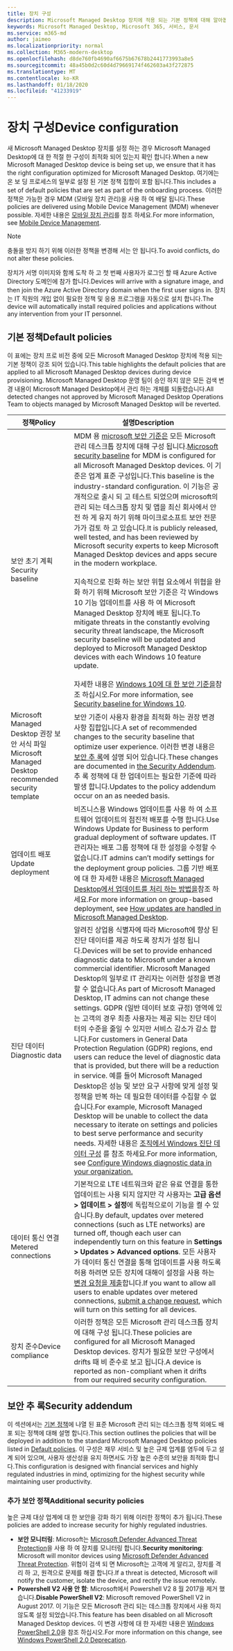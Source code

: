 ```yaml
---
title: 장치 구성
description: Microsoft Managed Desktop 장치에 적용 되는 기본 정책에 대해 알아봅니다.
keywords: Microsoft Managed Desktop, Microsoft 365, 서비스, 문서
ms.service: m365-md
author: jaimeo
ms.localizationpriority: normal
ms.collection: M365-modern-desktop
ms.openlocfilehash: d8de760fb4690af6675b67678b2441773993a8e5
ms.sourcegitcommit: 48a45b0d2c60d4d79669174f462603a43f272875
ms.translationtype: MT
ms.contentlocale: ko-KR
ms.lasthandoff: 01/18/2020
ms.locfileid: "41233919"
---
```

# <a name="device-configuration"></a><span data-ttu-id="a0774-104">장치 구성</span><span class="sxs-lookup"><span data-stu-id="a0774-104">Device configuration</span></span>


<!--This topic is the target for a "Learn more" link in the Enterprise Agreement (aka.ms/dev-config); do not delete.-->

<!-- Device configuration and Security Addendum-->

<span data-ttu-id="a0774-105">새 Microsoft Managed Desktop 장치를 설정 하는 경우 Microsoft Managed Desktop에 대 한 적절 한 구성이 최적화 되어 있는지 확인 합니다.</span><span class="sxs-lookup"><span data-stu-id="a0774-105">When a new Microsoft Managed Desktop device is being set up, we ensure that it has the right configuration optimized for Microsoft Managed Desktop.</span></span> <span data-ttu-id="a0774-106">여기에는 온 보 딩 프로세스의 일부로 설정 된 기본 정책 집합이 포함 됩니다.</span><span class="sxs-lookup"><span data-stu-id="a0774-106">This includes a set of default policies that are set as part of the onboarding process.</span></span> <span data-ttu-id="a0774-107">이러한 정책은 가능한 경우 MDM (모바일 장치 관리)을 사용 하 여 배달 됩니다.</span><span class="sxs-lookup"><span data-stu-id="a0774-107">These policies are delivered using Mobile Device Management (MDM) whenever possible.</span></span> <span data-ttu-id="a0774-108">자세한 내용은 [모바일 장치 관리](https://docs.microsoft.com/windows/client-management/mdm/)를 참조 하세요.</span><span class="sxs-lookup"><span data-stu-id="a0774-108">For more information, see [Mobile Device Management](https://docs.microsoft.com/windows/client-management/mdm/).</span></span> 

>[!NOTE]
><span data-ttu-id="a0774-109">충돌을 방지 하기 위해 이러한 정책을 변경해 서는 안 됩니다.</span><span class="sxs-lookup"><span data-stu-id="a0774-109">To avoid conflicts, do not alter these policies.</span></span>

<span data-ttu-id="a0774-110">장치가 서명 이미지와 함께 도착 하 고 첫 번째 사용자가 로그인 할 때 Azure Active Directory 도메인에 참가 합니다.</span><span class="sxs-lookup"><span data-stu-id="a0774-110">Devices will arrive with a signature image, and then join the Azure Active Directory domain when the first user signs in.</span></span> <span data-ttu-id="a0774-111">장치는 IT 직원의 개입 없이 필요한 정책 및 응용 프로그램을 자동으로 설치 합니다.</span><span class="sxs-lookup"><span data-stu-id="a0774-111">The device will automatically install required policies and applications without any intervention from your IT personnel.</span></span>

## <a name="default-policies"></a><span data-ttu-id="a0774-112">기본 정책</span><span class="sxs-lookup"><span data-stu-id="a0774-112">Default policies</span></span>

<span data-ttu-id="a0774-113">이 표에는 장치 프로 비전 중에 모든 Microsoft Managed Desktop 장치에 적용 되는 기본 정책이 강조 되어 있습니다.</span><span class="sxs-lookup"><span data-stu-id="a0774-113">This table highlights the default policies that are applied to all Microsoft Managed Desktop devices during device provisioning.</span></span> <span data-ttu-id="a0774-114">Microsoft Managed Desktop 운영 팀이 승인 하지 않은 모든 검색 변경 내용이 Microsoft Managed Desktop에서 관리 하는 개체를 되돌렸습니다.</span><span class="sxs-lookup"><span data-stu-id="a0774-114">All detected changes not approved by Microsoft Managed Desktop Operations Team to objects managed by Microsoft Managed Desktop will be reverted.</span></span>

<span data-ttu-id="a0774-115">정책</span><span class="sxs-lookup"><span data-stu-id="a0774-115">Policy</span></span> | <span data-ttu-id="a0774-116">설명</span><span class="sxs-lookup"><span data-stu-id="a0774-116">Description</span></span>
--- | ---
<span data-ttu-id="a0774-117">보안 초기 계획</span><span class="sxs-lookup"><span data-stu-id="a0774-117">Security baseline</span></span> | <span data-ttu-id="a0774-118">MDM 용 [microsoft 보안 기준은](https://docs.microsoft.com/windows/device-security/windows-security-baselines) 모든 Microsoft 관리 데스크톱 장치에 대해 구성 됩니다.</span><span class="sxs-lookup"><span data-stu-id="a0774-118">[Microsoft security baseline](https://docs.microsoft.com/windows/device-security/windows-security-baselines) for MDM is configured for all Microsoft Managed Desktop devices.</span></span> <span data-ttu-id="a0774-119">이 기준은 업계 표준 구성입니다.</span><span class="sxs-lookup"><span data-stu-id="a0774-119">This baseline is the industry-standard configuration.</span></span> <span data-ttu-id="a0774-120">이 기능은 공개적으로 출시 되 고 테스트 되었으며 microsoft의 관리 되는 데스크톱 장치 및 앱을 최신 회사에서 안전 하 게 유지 하기 위해 마이크로소프트 보안 전문가가 검토 하 고 있습니다.</span><span class="sxs-lookup"><span data-stu-id="a0774-120">It is publicly released, well tested, and has been reviewed by Microsoft security experts to keep Microsoft Managed Desktop devices and apps secure in the modern workplace.</span></span> <br><br><span data-ttu-id="a0774-121">지속적으로 진화 하는 보안 위협 요소에서 위협을 완화 하기 위해 Microsoft 보안 기준은 각 Windows 10 기능 업데이트를 사용 하 여 Microsoft Managed Desktop 장치에 배포 됩니다.</span><span class="sxs-lookup"><span data-stu-id="a0774-121">To mitigate threats in the constantly evolving security threat landscape, the Microsoft security baseline will be updated and deployed to Microsoft Managed Desktop devices with each Windows 10 feature update.</span></span><br><br><span data-ttu-id="a0774-122">자세한 내용은 [Windows 10에 대 한 보안 기준을](https://blogs.technet.microsoft.com/secguide/2017/10/18/security-baseline-for-windows-10-fall-creators-update-v1709-final/)참조 하십시오.</span><span class="sxs-lookup"><span data-stu-id="a0774-122">For more information, see [Security baseline for Windows 10](https://blogs.technet.microsoft.com/secguide/2017/10/18/security-baseline-for-windows-10-fall-creators-update-v1709-final/).</span></span>
<span data-ttu-id="a0774-123">Microsoft Managed Desktop 권장 보안 서식 파일</span><span class="sxs-lookup"><span data-stu-id="a0774-123">Microsoft Managed Desktop recommended security template</span></span> | <span data-ttu-id="a0774-124">보안 기준이 사용자 환경을 최적화 하는 권장 변경 사항 집합입니다.</span><span class="sxs-lookup"><span data-stu-id="a0774-124">A set of recommended changes to the security baseline that optimize user experience.</span></span>  <span data-ttu-id="a0774-125">이러한 변경 내용은 [보안 추 록](#security-addendum)에 설명 되어 있습니다.</span><span class="sxs-lookup"><span data-stu-id="a0774-125">These changes are documented in [the Security Addendum](#security-addendum).</span></span> <span data-ttu-id="a0774-126">추 록 정책에 대 한 업데이트는 필요한 기준에 따라 발생 합니다.</span><span class="sxs-lookup"><span data-stu-id="a0774-126">Updates to the policy addendum occur on an as needed basis.</span></span>  
<span data-ttu-id="a0774-127">업데이트 배포</span><span class="sxs-lookup"><span data-stu-id="a0774-127">Update deployment</span></span> | <span data-ttu-id="a0774-128">비즈니스용 Windows 업데이트를 사용 하 여 소프트웨어 업데이트의 점진적 배포를 수행 합니다.</span><span class="sxs-lookup"><span data-stu-id="a0774-128">Use Windows Update for Business to perform gradual deployment of software updates.</span></span> <span data-ttu-id="a0774-129">IT 관리자는 배포 그룹 정책에 대 한 설정을 수정할 수 없습니다.</span><span class="sxs-lookup"><span data-stu-id="a0774-129">IT admins can’t modify settings for the deployment group policies.</span></span> <span data-ttu-id="a0774-130">그룹 기반 배포에 대 한 자세한 내용은 [Microsoft Managed Desktop에서 업데이트를 처리 하는 방법을](updates.md)참조 하세요.</span><span class="sxs-lookup"><span data-stu-id="a0774-130">For more information on group-based deployment, see [How updates are handled in Microsoft Managed Desktop](updates.md).</span></span>
<span data-ttu-id="a0774-131">진단 데이터</span><span class="sxs-lookup"><span data-stu-id="a0774-131">Diagnostic data</span></span> | <span data-ttu-id="a0774-132">알려진 상업용 식별자에 따라 Microsoft에 향상 된 진단 데이터를 제공 하도록 장치가 설정 됩니다.</span><span class="sxs-lookup"><span data-stu-id="a0774-132">Devices will be set to provide enhanced diagnostic data to Microsoft under a known commercial identifier.</span></span> <span data-ttu-id="a0774-133">Microsoft Managed Desktop의 일부로 IT 관리자는 이러한 설정을 변경할 수 없습니다.</span><span class="sxs-lookup"><span data-stu-id="a0774-133">As part of Microsoft Managed Desktop, IT admins can not change these settings.</span></span> <span data-ttu-id="a0774-134">GDPR (일반 데이터 보호 규정) 영역에 있는 고객의 경우 최종 사용자는 제공 되는 진단 데이터의 수준을 줄일 수 있지만 서비스 감소가 감소 합니다.</span><span class="sxs-lookup"><span data-stu-id="a0774-134">For customers in General Data Protection Regulation (GDPR) regions, end users can reduce the level of diagnostic data that is provided, but there will be a reduction in service.</span></span> <span data-ttu-id="a0774-135">예를 들어 Microsoft Managed Desktop은 성능 및 보안 요구 사항에 맞게 설정 및 정책을 반복 하는 데 필요한 데이터를 수집할 수 없습니다.</span><span class="sxs-lookup"><span data-stu-id="a0774-135">For example, Microsoft Managed Desktop will be unable to collect the data necessary to iterate on settings and policies to best serve performance and security needs.</span></span> <span data-ttu-id="a0774-136">자세한 내용은 [조직에서 Windows 진단 데이터 구성](https://docs.microsoft.com/windows/privacy/configure-windows-diagnostic-data-in-your-organization#enhanced-level) 를 참조 하세요.</span><span class="sxs-lookup"><span data-stu-id="a0774-136">For more information, see [Configure Windows diagnostic data in your organization.](https://docs.microsoft.com/windows/privacy/configure-windows-diagnostic-data-in-your-organization#enhanced-level)</span></span>
<span data-ttu-id="a0774-137">데이터 통신 연결</span><span class="sxs-lookup"><span data-stu-id="a0774-137">Metered connections</span></span> | <span data-ttu-id="a0774-138">기본적으로 LTE 네트워크와 같은 유료 연결을 통한 업데이트는 사용 되지 않지만 각 사용자는 **고급 옵션 > 업데이트 > 설정**에 독립적으로이 기능을 켤 수 있습니다.</span><span class="sxs-lookup"><span data-stu-id="a0774-138">By default, updates over metered connections (such as LTE networks) are turned off, though each user can independently turn on this feature in **Settings > Updates > Advanced options**.</span></span> <span data-ttu-id="a0774-139">모든 사용자가 데이터 통신 연결을 통해 업데이트를 사용 하도록 허용 하려면 모든 장치에 대해이 설정을 사용 하는 [변경 요청을 제출](../working-with-managed-desktop/admin-support.md)합니다.</span><span class="sxs-lookup"><span data-stu-id="a0774-139">If you want to allow all users to enable updates over metered connections, [submit a change request](../working-with-managed-desktop/admin-support.md), which will turn on this setting for all devices.</span></span>
| <span data-ttu-id="a0774-140">장치 준수</span><span class="sxs-lookup"><span data-stu-id="a0774-140">Device compliance</span></span> | <span data-ttu-id="a0774-141">이러한 정책은 모든 Microsoft 관리 데스크톱 장치에 대해 구성 됩니다.</span><span class="sxs-lookup"><span data-stu-id="a0774-141">These policies are configured for all Microsoft Managed Desktop devices.</span></span> <span data-ttu-id="a0774-142">장치가 필요한 보안 구성에서 drifts 때 비 준수로 보고 됩니다.</span><span class="sxs-lookup"><span data-stu-id="a0774-142">A device is reported as non-compliant when it drifts from our required security configuration.</span></span>

 ## <a name="security-addendum"></a><span data-ttu-id="a0774-143">보안 추 록</span><span class="sxs-lookup"><span data-stu-id="a0774-143">Security addendum</span></span>

 <span data-ttu-id="a0774-144">이 섹션에서는 [기본 정책](#default-policies)에 나열 된 표준 Microsoft 관리 되는 데스크톱 정책 외에도 배포 되는 정책에 대해 설명 합니다.</span><span class="sxs-lookup"><span data-stu-id="a0774-144">This section outlines the policies that will be deployed in addition to the standard Microsoft Managed Desktop policies listed in [Default policies](#default-policies).</span></span> <span data-ttu-id="a0774-145">이 구성은 재무 서비스 및 높은 규제 업계를 염두에 두고 설계 되어 있으며, 사용자 생산성을 유지 하면서도 가장 높은 수준의 보안을 최적화 합니다.</span><span class="sxs-lookup"><span data-stu-id="a0774-145">This configuration is designed with financial services and highly regulated industries in mind, optimizing for the highest security while maintaining user productivity.</span></span>

 ### <a name="additional-security-policies"></a><span data-ttu-id="a0774-146">추가 보안 정책</span><span class="sxs-lookup"><span data-stu-id="a0774-146">Additional security policies</span></span>

 <span data-ttu-id="a0774-147">높은 규제 대상 업계에 대 한 보안을 강화 하기 위해 이러한 정책이 추가 됩니다.</span><span class="sxs-lookup"><span data-stu-id="a0774-147">These policies are added to increase security for highly regulated industries.</span></span> 
 - <span data-ttu-id="a0774-148">**보안 모니터링**: Microsoft는 [Microsoft Defender Advanced Threat Protection](https://docs.microsoft.com/windows/security/threat-protection/windows-defender-atp/windows-defender-advanced-threat-protection)을 사용 하 여 장치를 모니터링 합니다.</span><span class="sxs-lookup"><span data-stu-id="a0774-148">**Security monitoring**: Microsoft will monitor devices using [Microsoft Defender Advanced Threat Protection](https://docs.microsoft.com/windows/security/threat-protection/windows-defender-atp/windows-defender-advanced-threat-protection).</span></span> <span data-ttu-id="a0774-149">위협이 검색 되 면 Microsoft는 고객에 게 알리고, 장치를 격리 하 고, 원격으로 문제를 해결 합니다.</span><span class="sxs-lookup"><span data-stu-id="a0774-149">If a threat is detected, Microsoft will notify the customer, isolate the device, and rectify the issue remotely.</span></span> 
 - <span data-ttu-id="a0774-150">**Powershell V2 사용 안 함**: Microsoft에서 Powershell V2 8 월 2017을 제거 했습니다.</span><span class="sxs-lookup"><span data-stu-id="a0774-150">**Disable PowerShell V2**: Microsoft removed PowerShell V2 in August 2017.</span></span> <span data-ttu-id="a0774-151">이 기능은 모든 Microsoft 관리 되는 데스크톱 장치에서 사용 하지 않도록 설정 되었습니다.</span><span class="sxs-lookup"><span data-stu-id="a0774-151">This feature has been disabled on all Microsoft Managed Desktop devices.</span></span> <span data-ttu-id="a0774-152">이 변경 사항에 대 한 자세한 내용은 [Windows PowerShell 2.0](https://devblogs.microsoft.com/powershell/windows-powershell-2-0-deprecation/)을 참조 하십시오.</span><span class="sxs-lookup"><span data-stu-id="a0774-152">For more information on this change, see [Windows PowerShell 2.0 Deprecation](https://devblogs.microsoft.com/powershell/windows-powershell-2-0-deprecation/).</span></span>

